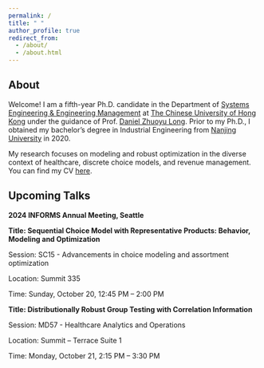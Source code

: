 ```yaml
---
permalink: /
title: " "
author_profile: true
redirect_from: 
  - /about/
  - /about.html
---
```

About
-
Welcome! I am a fifth-year Ph.D. candidate in the Department of [Systems Engineering & Engineering Management](https://www.se.cuhk.edu.hk/) at [The Chinese University of Hong Kong](https://www.cuhk.edu.hk/english/index.html) under the guidance of Prof. [Daniel Zhuoyu Long](https://www1.se.cuhk.edu.hk/~zylong/). 
Prior to my Ph.D., I obtained my bachelor’s degree in Industrial Engineering from [Nanjing University](https://www.nju.edu.cn/en/) in 2020.

My research focuses on modeling and robust optimization in the diverse context of healthcare, discrete choice models, and revenue management. You can find my CV [here](../assets/YuSunCV.pdf).


Upcoming Talks
-
**2024 INFORMS Annual Meeting, Seattle**

**Title: Sequential Choice Model with Representative Products: Behavior, Modeling and Optimization**

Session: SC15 - Advancements in choice modeling and assortment optimization

Location: Summit 335

Time: Sunday, October 20, 12:45 PM – 2:00 PM

**Title: Distributionally Robust Group Testing with Correlation Information**

Session: MD57 - Healthcare Analytics and Operations

Location: Summit – Terrace Suite 1

Time: Monday, October 21, 2:15 PM – 3:30 PM
